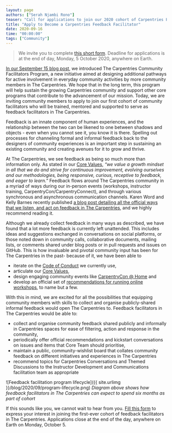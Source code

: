 ```yaml
---
layout: page
authors: ["Serah Njambi Rono"]
teaser: "Call for applications to join our 2020 cohort of Carpentries Feedback Facilitators is now open."
title: "Apply to Become a Carpentries Feedback Facilitator"
date: 2020-09-16
time: "00:00:00"
tags: ["Community"]
---
```


> We invite you to complete [this short form](https://forms.gle/mSh6zj7LYvmjFpuS8). Deadline for applications is at the end of day, Monday, 5 October 2020, anywhere on Earth.

[In our September 15 blog post](https://carpentries.org/blog/2020/09/introducing-community-facilitators-program/), we introduced The Carpentries Community Facilitators Program, a new initiative aimed at designing additional pathways for active involvement in everyday community activities by more community members in The Carpentries. We hope that in the long term, this program will help sustain the growing Carpentries community and support other core programs that contribute to the advancement of our mission. Today, we are inviting community members to apply to join our first cohort of community facilitators who will be trained, mentored and supported to serve as feedback facilitators in The Carpentries.

Feedback is an innate component of human experiences, and the relationship between the two can be likened to one between shadows and objects - even when you cannot see it, you know it is there. Spelling out processes for channeling formal and informal feedback back to the designers of community experiences is an important step in sustaining an existing community and creating avenues for it to grow and thrive.

At The Carpentries, we see feedback as being so much more than information only. As stated in our [Core Values](https://carpentries.org/values/), _“we value a growth mindset in all that we do and strive for continuous improvement, evolving ourselves and our methodologies, being responsive, curious, receptive to feedback, and eager to learn.”_ Feedback flows around The Carpentries community in a myriad of ways during our in-person events (workshops, instructor training, CarpentryCon/CarpentryConnect), and through various synchronous and asynchronous communication channels. Karen Word and Kelly Barnes recently published [a blog post detailing all the official ways that we listen, and act on feedback in The Carpentries](https://carpentries.org/blog/2020/09/how-we-use-feedback/), and we highly recommend reading it.

Although we already collect feedback in many ways as described, we have found that a lot more feedback is currently left unattended. This includes ideas and suggestions exchanged in conversations on social platforms, or those noted down in community calls, collaborative documents, mailing lists, or comments shared under blog posts or in pull requests and issues on GitHub. This is how invaluable and pivotal community input has been for The Carpentries in the past- because of it, we have been able to
- iterate on the [Code of Conduct](https://docs.carpentries.org/topic_folders/policies/code-of-conduct.html) we currently use,
- articulate our [Core Values](https://carpentries.org/values/),
- design engaging community events like [CarpentryCon @ Home](https://2020.carpentrycon.org) and  
- develop an official set of [recommendations for running online workshops](https://carpentries.org/online-workshop-recommendations/), to name but a few.

With this in mind, we are excited for all the possibilities that equipping community members with skills to collect and organise publicly-shared informal feedback would open The Carpentries to. Feedback facilitators in The Carpentries would be able to:

- collect and organise community feedback shared publicly and informally in Carpentries spaces for ease of filtering, action and response in the community,
- periodically offer official recommendations and kickstart conversations on issues and items that Core Team should prioritise,
- maintain a public, community-wishlist board that collates community feedback on different initiatives and experiences in The Carpentries
- recommend topics for Carpentries Conversations and Themed Discussions to the Instructor Development and Communications facilitation team as appropriate

![Feedback facilitation program lifecycle]({{ site.urlimg }}/blog/2020/09/program-lifecycle.png)
_Diagram above shows how feedback facilitators in The Carpentries can expect to spend six months as part of  cohort_

If this sounds like you, we cannot wait to hear from you. [Fill this form](https://forms.gle/mSh6zj7LYvmjFpuS8) to express your interest in joining the first-ever cohort of feedback facilitators in The Carpentries. Applications close at the end of the day, anywhere on Earth on Monday, October 5.
